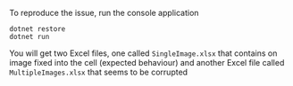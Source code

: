 To reproduce the issue, run the console application
```
dotnet restore
dotnet run
```
You will get two Excel files, one called `SingleImage.xlsx` that contains on image fixed into the cell (expected behaviour) and another Excel file called `MultipleImages.xlsx` that seems to be corrupted